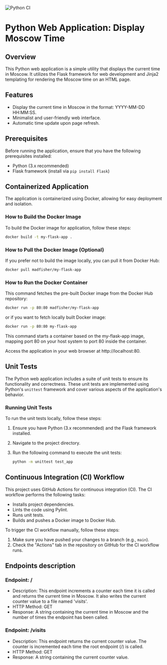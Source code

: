 ![Python CI](https://github.com/MaximInnopolis/devops-labs/workflows/Python%20CI/badge.svg)

# Python Web Application: Display Moscow Time

## Overview

This Python web application is a simple utility that displays the current time in Moscow. It utilizes the Flask framework for web development and Jinja2 templating for rendering the Moscow time on an HTML page.

## Features

- Display the current time in Moscow in the format: YYYY-MM-DD HH:MM:SS.
- Minimalist and user-friendly web interface.
- Automatic time update upon page refresh.

## Prerequisites

Before running the application, ensure that you have the following prerequisites installed:

- Python (3.x recommended)
- Flask framework (install via `pip install Flask`)

## Containerized Application

The application is containerized using Docker, allowing for easy deployment and isolation.

### How to Build the Docker Image

To build the Docker image for application, follow these steps:

```bash
docker build -t my-flask-app .
```

### How to Pull the Docker Image (Optional)

If you prefer not to build the image locally, you can pull it from Docker Hub:

```bash
docker pull madfisher/my-flask-app
```

### How to Run the Docker Container

This command fetches the pre-built Docker image from the Docker Hub repository:

```bash
docker run -p 80:80 madfisher/my-flask-app
```
or if you want to fetch locally built Docker image:
```bash
docker run -p 80:80 my-flask-app
```

This command starts a container based on the my-flask-app image, mapping port 80 on your host system to port 80 inside the container.

Access the application in your web browser at http://localhost:80.

## Unit Tests

The Python web application includes a suite of unit tests to ensure its functionality and correctness. These unit tests are implemented using Python's `unittest` framework and cover various aspects of the application's behavior.

### Running Unit Tests

To run the unit tests locally, follow these steps:

1. Ensure you have Python (3.x recommended) and the Flask framework installed.

2. Navigate to the project directory.

3. Run the following command to execute the unit tests:

   ```bash
   python -m unittest test_app
   
## Continuous Integration (CI) Workflow

This project uses GitHub Actions for continuous integration (CI). The CI workflow performs the following tasks:

- Installs project dependencies.
- Lints the code using Pylint.
- Runs unit tests.
- Builds and pushes a Docker image to Docker Hub.

To trigger the CI workflow manually, follow these steps:

1. Make sure you have pushed your changes to a branch (e.g., `main`).
2. Check the "Actions" tab in the repository on GitHub for the CI workflow runs.

## Endpoints description

### Endpoint: /
* Description: This endpoint increments a counter each time it is called and returns the current time in Moscow. It also writes the current counter value to a file named 'visits'.
* HTTP Method: GET
* Response: A string containing the current time in Moscow and the number of times the endpoint has been called.


### Endpoint: /visits
* Description: This endpoint returns the current counter value. The counter is incremented each time the root endpoint (/) is called.
* HTTP Method: GET
* Response: A string containing the current counter value.